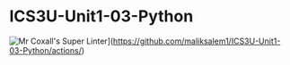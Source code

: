 # ICS3U-Unit1-03-Python

![Mr Coxall's Super Linter](https://github.com/maliksalem1/ICS3U-Unit1-03-Python/workflows/Mr%20Coxall's%20Super%20Linter/badge.svg)](https://github.com/maliksalem1/ICS3U-Unit1-03-Python/actions/)
